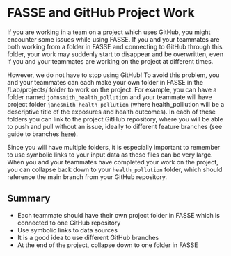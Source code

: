 # FASSE and GitHub Project Work

If you are working in a team on a project which uses GitHub, you might encounter some issues while using FASSE. If you and your teammates are both working from a folder in FASSE and connecting to GitHub through this folder, your work may suddenly start to disappear and be overwritten, even if you and your teammates are working on the project at different times. 

However, we do not have to stop using GitHub! To avoid this problem, you and your teammates can each make your own folder in FASSE in the /Lab/projects/ folder to work on the project. For example, you can have a folder named `johnsmith_health_pollution` and your teammate will have project folder `janesmith_health_pollution` (where health_polllution will be a descriptive title of the exposures and health outcomes). In each of these folders you can link to the project GitHub repository, where you will be able to push and pull without an issue, ideally to different feature branches (see guide to branches [here](https://nsaph.info/collaborative.html)). 

Since you will have multiple folders, it is especially important to remember to use symbolic links to your input data as these files can be very large. When you and your teammates have completed your work on the project, you can collapse back down to your `health_pollution` folder, which should reference the main branch from your GitHub repository.

## Summary

- Each teammate should have their own project folder in FASSE which is connected to one GitHub repository
- Use symbolic links to data sources
- It is a good idea to use different GitHub branches
- At the end of the project, collapse down to one folder in FASSE

